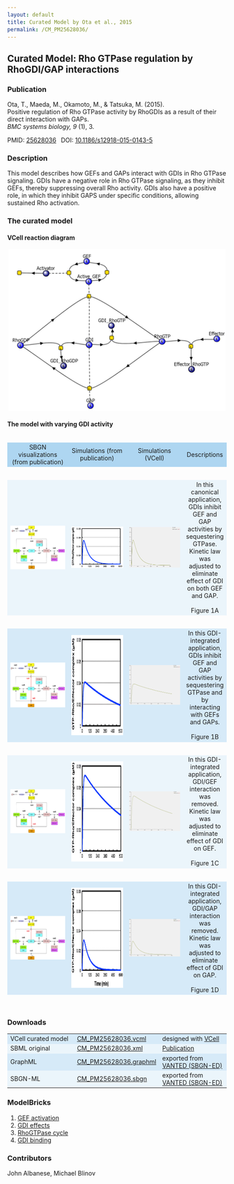 ```yaml
---
layout: default
title: Curated Model by Ota et al., 2015
permalink: /CM_PM25628036/
---
```

## Curated Model: Rho GTPase regulation by RhoGDI/GAP interactions

### Publication 

Ota, T., Maeda, M., Okamoto, M., & Tatsuka, M. (2015). <br />
Positive regulation of Rho GTPase activity by RhoGDIs as a result of their direct interaction with GAPs. <br />
<i> BMC systems biology, 9 </i> (1), 3.

 PMID: <a href="https://www.ncbi.nlm.nih.gov/pubmed/?term=25628036">25628036</a>&ensp; 
 DOI: <a href="https://doi.org/10.1186/s12918-015-0143-5">10.1186/s12918-015-0143-5</a><br />

### Description
This model describes how GEFs and GAPs interact with GDIs in Rho GTPase signaling. GDIs have a negative role in Rho GTPase signaling, as they inhibit GEFs, thereby suppressing overall Rho activity. GDIs also have a positive role, in which they inhibit GAPS under specific conditions, allowing sustained Rho activation.

### The curated model

#### VCell reaction diagram

<center><a href="https://modelbricks.github.io/images/Vcellimages/CM_RhoGTP_VCellDiagram.PNG"><img width="500" src="/images/Vcellimages/CM_RhoGTP_VCellDiagram.PNG"/></a></center>

#### The model with varying GDI activity

<center>
 <table style="border-collapse:separate; border-spacing:0 30px; margin-top:-15px;"> 
 <tr class="spaceunder">
  <td bgcolor="#AED6F1"align="center" style="vertical-align:middle"> SBGN visualizations (from publication)</td>
  <td bgcolor="#AED6F1" align="center" style="vertical-align:middle"> Simulations (from publication)</td>
  <td bgcolor="#AED6F1" align="center" style="vertical-align:middle"> Simulations (VCell)</td>
  <td bgcolor="#AED6F1" align="center" style="vertical-align:middle"> Descriptions</td>
 </tr>
 <tr class="spaceUnder">
  <td bgcolor="#EBF5FB" align="center" width="200"><a href="https://modelbricks.github.io/images/SBGNfiles/RhoGTP_Fig1a_SBGN.PNG"><img width="150" style="vertical-align:middle" src="/images/SBGNfiles/RhoGTP_Fig1a_SBGN.PNG"/></a></td>
  <td bgcolor="#EBF5FB" align="center" width="200"><a href="https://modelbricks.github.io/images/publications/RhoGTP_Fig1a_sim.PNG"><img width="150" style="vertical-align:middle" src="/images/publications/RhoGTP_Fig1a_sim.PNG"/></a></td>
  <td bgcolor="#EBF5FB" align="center" width="200"><a href="https://modelbricks.github.io/images/Vcellimages/CM_PM25628036_Fig1A_VCell.PNG"><img width="150" style="vertical-align:middle" src="/images/Vcellimages/CM_PM25628036_Fig1A_VCell.PNG"/></a></td>  
  <td bgcolor="#EBF5FB" align="center" style="vertical-align:middle"> In this canonical application, GDIs inhibit GEF and GAP activities by sequestering GTPase. Kinetic law was adjusted to eliminate effect of GDI on both GEF and GAP. <br /><br /> Figure 1A </td>
 </tr>
 <tr class="spaceUnder">
  <td bgcolor="#D6EAF8" align="center" width="200"><a href="https://modelbricks.github.io/images/SBGNfiles/RhoGTP_Fig1b_SBGN.PNG"><img width="150" style="vertical-align:middle" src="/images/SBGNfiles/RhoGTP_Fig1b_SBGN.PNG"/></a></td>
  <td bgcolor="#D6EAF8" align="center" width="200"><a href="https://modelbricks.github.io/images/publications/RhoGTP_Fig1b_sim.PNG"><img width="150" style="vertical-align:middle" src="/images/publications/RhoGTP_Fig1b_sim.PNG" height="230"/></a></td>
  <td bgcolor="#D6EAF8" align="center" width="200"><a href="https://modelbricks.github.io/images/Vcellimages/CM_PM25628036_Fig1B_VCell.PNG"><img width="150" style="vertical-align:middle" src="/images/Vcellimages/CM_PM25628036_Fig1B_VCell.PNG"/></a></td> 
  <td bgcolor="#D6EAF8" align="center" style="vertical-align:middle"> In this GDI-integrated application, GDIs inhibit GEF and GAP activities by sequestering GTPase and by interacting with GEFs and GAPs. <br /><br /> Figure 1B</td>
  </tr>
 <tr class="spaceUnder">
  <td bgcolor="#EBF5FB" align="center" width="200"><a href="https://modelbricks.github.io/images/SBGNfiles/RhoGTP_Fig1c_SBGN.PNG"><img width="150" style="vertical-align:middle" src="/images/SBGNfiles/RhoGTP_Fig1c_SBGN.PNG"/></a></td>
  <td bgcolor="#EBF5FB" align="center" width="200"><a href="https://modelbricks.github.io/images/publications/RhoGTP_Fig1c_sim.PNG"><img width="150" style="vertical-align:middle" src="/images/publications/RhoGTP_Fig1c_sim.PNG" height="230"/></a></td>
  <td bgcolor="#EBF5FB" align="center" width="200"><a href="https://modelbricks.github.io/images/Vcellimages/CM_PM25628036_Fig1C_VCell.PNG"><img width="150" style="vertical-align:middle" src="/images/Vcellimages/CM_PM25628036_Fig1C_VCell.PNG"/></a></td> 
  <td bgcolor="#EBF5FB" align="center" style="vertical-align:middle"> In this GDI-integrated application, GDI/GEF interaction was removed. Kinetic law was adjusted to eliminate effect of GDI on GEF. <br /><br /> Figure 1C</td>
 </tr>
 <tr>
  <td bgcolor="#D6EAF8" align="center" width="200"><a href="https://modelbricks.github.io/images/SBGNfiles/RhoGTP_Fig1d_SBGN.PNG"><img width="150" style="vertical-align:middle" src="/images/SBGNfiles/RhoGTP_Fig1d_SBGN.PNG"/></a></td>
  <td bgcolor="#D6EAF8" align="center" width="200"><a href="https://modelbricks.github.io/images/publications/RhoGTP_Fig1d_sim.PNG"><img width="150" style="vertical-align:middle" src="/images/publications/RhoGTP_Fig1d_sim.PNG" height="230"/></a></td>
  <td bgcolor="#D6EAF8" align="center" width="200"><a href="https://modelbricks.github.io/images/Vcellimages/CM_PM25628036_Fig1D_VCell.PNG"><img width="150" style="vertical-align:middle" src="/images/Vcellimages/CM_PM25628036_Fig1D_VCell.PNG"/></a></td> 
  <td bgcolor="#D6EAF8" align="center" style="vertical-align:middle"> In this GDI-integrated application, GDI/GAP interaction was removed. Kinetic law was adjusted to eliminate effect of GDI on GAP. <br /><br /> Figure 1D</td>
 </tr>
 </table>
</center>

### Downloads
<center>
 <table>
  <td width="33%" bgcolor="#D6EAF8">VCell curated model </td>
  <td width="33%" bgcolor="#D6EAF8"><a href="/modelbricks/VCML_SBMLfiles/CM_PM25628036.vcml">CM_PM25628036.vcml</a></td>
  <td width="33%" bgcolor="#D6EAF8"> designed with <a href="http://vcell.org"> VCell</a></td>
  <tr>
   <td bgcolor="#EBF5FB">SBML original </td>
   <td bgcolor="#EBF5FB"><a href="/modelbricks/SBGNexecutablefiles/CM_PM25628036.xml">CM_PM25628036.xml</a></td>
   <td bgcolor="#EBF5FB"> <a href="https://doi.org/10.1186/s12918-015-0143-5">Publication</a></td>
  </tr>
  <tr>
   <td bgcolor="#D6EAF8">GraphML </td>
   <td bgcolor="#D6EAF8"><a href="/modelbricks/SBGNexecutablefiles/CM_PM25628036.graphml">CM_PM25628036.graphml</a></td>
   <td bgcolor="#D6EAF8"> exported from <a href="https://immersive-analytics.infotech.monash.edu/vanted/addons/sbgn-ed/">VANTED (SBGN-ED)</a></td>
  </tr>
  <tr>
   <td bgcolor="#EBF5FB">SBGN-ML </td>
   <td bgcolor="#EBF5FB"><a href="/modelbricks/SBGNexecutablefiles/CM_PM25628036.sbgn">CM_PM25628036.sbgn</a></td>
   <td bgcolor="#EBF5FB"> exported from <a href="https://immersive-analytics.infotech.monash.edu/vanted/addons/sbgn-ed/">VANTED (SBGN-ED)</a></td>
  </tr>
 </table>
</center>
 
### ModelBricks

<ol>
 <li> <a href="/CM_PM25628036_MB1/">GEF activation</a>
 </li>
 <li> <a href="/CM_PM25628036_MB2/">GDI effects</a>
 </li>
 <li> <a href="/CM_PM25628036_MB3/"> RhoGTPase cycle</a>
 </li>
 <li> <a href="/CM_PM25628036_MB4/"> GDI binding</a>
 </li>
</ol>  
  
### Contributors
John Albanese, Michael Blinov
